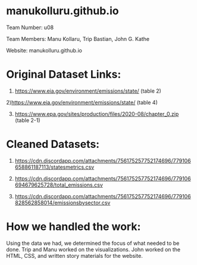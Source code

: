# manukolluru.github.io

 Team Number: u08

 Team Members: Manu Kollaru, Trip Bastian, John G. Kathe

 Website: manukolluru.github.io

# Original Dataset Links:
1) https://www.eia.gov/environment/emissions/state/ (table 2)

2)https://www.eia.gov/environment/emissions/state/ (table 4)

3) https://www.epa.gov/sites/production/files/2020-08/chapter_0.zip (table 2-1)

# Cleaned Datasets:

1) https://cdn.discordapp.com/attachments/756175257752174696/779106658861187113/statesmetrics.csv

2) https://cdn.discordapp.com/attachments/756175257752174696/779106694679625728/total_emissions.csv

3) https://cdn.discordapp.com/attachments/756175257752174696/779106828562858014/emissionsbysector.csv

# How we handled the work: 
Using the data we had, we determined the focus of what needed to be done.  Trip and Manu worked on the visualizations.  John worked on the HTML, CSS, and written story materials for the website.
